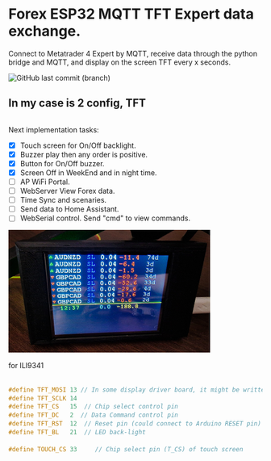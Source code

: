 # Forex ESP32 MQTT TFT Expert data exchange.

Connect to Metatrader 4 Expert by MQTT, receive data through the python bridge and MQTT, and display on the screen TFT every x seconds. 

![GitHub last commit (branch)](https://img.shields.io/github/last-commit/Den-FST/FX_ESP32_MQTT/main?style=plastic)

## In my case is 2 config, TFT

``` C++

```

Next implementation tasks:
- [x] Touch screen for On/Off backlight.
- [x] Buzzer play then any order is positive.
- [x] Button for On/Off buzzer.
- [x] Screen Off in WeekEnd and in night time.
- [ ] AP WiFi Portal.
- [ ] WebServer View Forex data.
- [ ] Time Sync and scenaries.
- [ ] Send data to Home Assistant.
- [ ] WebSerial control. Send "cmd" to view commands. 

<img src="main.jpg" width="400"/>

for ILI9341

```C++

#define TFT_MOSI 13 // In some display driver board, it might be written as "SDA" and so on.
#define TFT_SCLK 14
#define TFT_CS   15  // Chip select control pin
#define TFT_DC   2  // Data Command control pin
#define TFT_RST  12  // Reset pin (could connect to Arduino RESET pin)
#define TFT_BL   21  // LED back-light

#define TOUCH_CS 33     // Chip select pin (T_CS) of touch screen



```